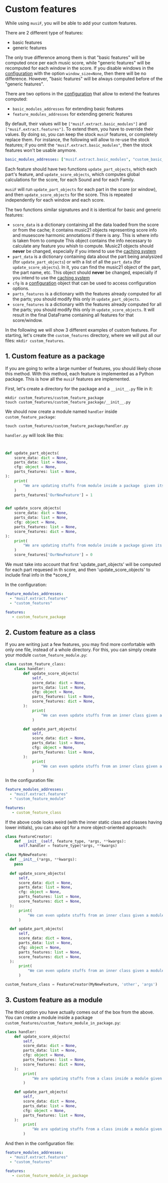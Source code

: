 # Custom features

While using `musiF`, you will be able to add your custom features.

There are 2 different type of features:
* basic features
* generic features

The only true difference among them is that "basic features" will be computed once per
each music score, while "generic features" will be recomputed for each window in the
score. If you disable windows in the [configuration](/Configuration) with the option
`window_size=None`, then there will be no difference. However, "basic features" will be
always computed before of the "generic features".

There are two options in the [configuration](/Configuration) that allow to extend the
features computed:
* `basic_modules_addresses` for extending basic features
* `feature_modules_addresses` for extending generic features

By default, their values will be `["musif.extract.basic_modules"]` and
`["musif.extract.features"]`. To extend them, you have to override their values. By
doing so, you can keep the stock `musiF` features, or completely replace them. For
instance, the following will allow to re-use the stock features; if you omit the
`"musif.extract.basic_modules"`, then the stock features won't be usable anymore.

```yaml
basic_modules_addresses: ["musif.extract.basic_modules", "custom_basic_modules"]
```

Each feature should have two functions `update_part_objects`, which each part's feature, and
`update_score_objects`, which computes global calculations for the score, for each Sound and for each Family.

`musiF` will run `update_part_objects` for each part in the score (or
window), and then `update_score_objects` for the score. This is repeated independently
for each window and each score.

The two functions similar signatures and it is identical for basic and
generic features:
* `score_data` is a dictionary containing all the data loaded from the score or from the
  cache; it contains music21 objects representing score info and musescore harmonic annotations if there is any.
  This is where info is taken from to compute 
  This object contains the info necessary to calculate any feature you whish to compute. Music21 objects
  should **never** be changed, especially if you intend to use the [caching
  system](Caching.md)
* `part_data` is a dictionary containing data about the part being analysized (for
  `update_part_objects`) or with a list of all the `part_data` (for
  `update_score_objects`). In it, you can find the music21 object of the part, the part
  name, etc. This object should **never** be changed, especially if you intend to use
  the [caching system](Caching.md)
* `cfg` is a [configuration](/Configuration) object that can be used to access
  configuration options.
* `parts_features` is a dictionary with the features already computed for all the
  parts; you should modify this only in `update_part_objects`.
* `score_features` is a dictionary with the features already computed for all the
  parts; you should modify this only in `update_score_objects`. It will result in the
  final DataFrame containing all features for that score/window. 


In the following we will show 3 different examples of custom features. For starting,
let's create the `custom_features` directory, where we will put all our files: 
`mkdir custom_features`.

## 1. Custom feature as a package

If you are going to write a large number of features, you should likely chose this
method. With this method, each feature is implemented as a Python package. This is how
all the `musiF` features are implemented.

First, let's create a directory for the package and a `__init__.py` file in it:
```shell
mkdir custom_features/custom_feature_package 
touch custom_features/custom_feature_package/__init__.py
```

We should now create a module named `handler` inside `custom_feature_package`:
```shell
touch custom_features/custom_feature_package/handler.py
```

`handler.py` will look like this:
```python


def update_part_objects(
    score_data: dict = None,
    parts_data: list = None,
    cfg: object = None,
    parts_features: list = None,
):
    print(
        "We are updating stuffs from module inside a package  given its parent package (part)!"
    )
    parts_features['OurNewFeature'] = 1


def update_score_objects(
    score_data: dict = None,
    parts_data: list = None,
    cfg: object = None,
    parts_features: list = None,
    score_features: dict = None,
):
    print(
        "We are updating stuffs from module inside a package given its parent package (score)!"
    )
    score_features['OurNewFeature'] = 0

```
We must take into account that first 'update_part_objects' will be computed for each part requesed in th score, 
and then 'update_score_objects' to include final info in the *score_f

In the configuration:
```yaml
feature_modules_addresses: 
  - "musif.extract.features"
  - "custom_features"

features:
   - custom_feature_package
```

## 2. Custom feature as a class

If you are writing just a few features, you may find more confortable with only one file,
instead of a whole directory. For this, you can simply create your module
`custom_feature_module.py`:

```python
class custom_feature_class:
    class handler:
        def update_score_objects(
            self,
            score_data: dict = None,
            parts_data: list = None,
            cfg: object = None,
            parts_features: list = None,
            score_features: dict = None,
        ):
            print(
                "We can even update stuffs from an inner class given a module (score)!"
            )

        def update_part_objects(
            self,
            score_data: dict = None,
            parts_data: list = None,
            cfg: object = None,
            parts_features: list = None,
        ):
            print(
                "We can even update stuffs from an inner class given a module (part)!"
            )
```

In the configuration file:
```yaml
feature_modules_addresses: 
  - "musif.extract.features"
  - "custom_feature_module"

features:
   - custom_feature_class
```

If the above code looks weird (with the inner static class and classes having lower
initials), you can also opt for a more object-oriented approach:

```python
class FeatureCreator:
    def __init__(self, feature_type, *args, **kwargs):
      self.handler = feature_type(*args, **kwargs)

class MyNewFeature:
  def __init__(*args, **kwargs):
    pass
    
  def update_score_objects(
      self,
      score_data: dict = None,
      parts_data: list = None,
      cfg: object = None,
      parts_features: list = None,
      score_features: dict = None,
  ):
      print(
          "We can even update stuffs from an inner class given a module (score)!"
      )

  def update_part_objects(
      self,
      score_data: dict = None,
      parts_data: list = None,
      cfg: object = None,
      parts_features: list = None,
      score_features: dict = None,
  ):
      print(
          "We can even update stuffs from an inner class given a module (part)!"
      )

custom_feature_class = FeatureCreator(MyNewFeature, 'other', 'args')
```

## 3. Custom feature as a module

The third option you have actually comes out of the box from the above. You can create a
module inside a package `custom_features/custom_feature_module_in_package.py`:

```python
class handler:
    def update_score_objects(
        self,
        score_data: dict = None,
        parts_data: list = None,
        cfg: object = None,
        parts_features: list = None,
        score_features: dict = None,
    ):
        print(
            "We are updating stuffs from a class inside a module given a package (score)!"
        )

    def update_part_objects(
        self,
        score_data: dict = None,
        parts_data: list = None,
        cfg: object = None,
        parts_features: list = None,
    ):
        print(
            "We are updating stuffs from a class inside a module given a package (part)!"
        )
```

And then in the configuration file:
```yaml
feature_modules_addresses: 
  - "musif.extract.features"
  - "custom_features"

features:
   - custom_feature_module_in_package
```

